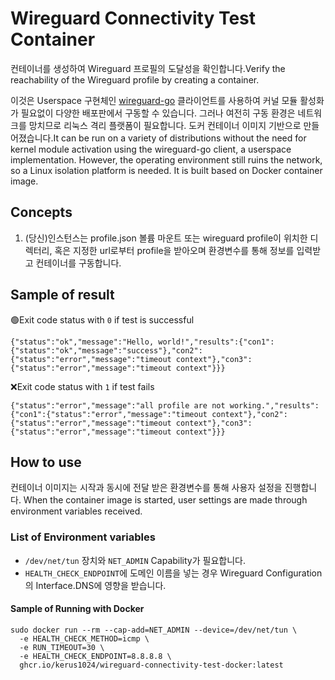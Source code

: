 # Wireguard Connectivity Test Container

컨테이너를 생성하여 Wireguard 프로필의 도달성을 확인합니다.Verify the reachability of the Wireguard profile by creating a container.

이것은 Userspace 구현체인 [wireguard-go](https://github.com/wireguard/wireguard-go) 클라이언트를 사용하여 커널 모듈 활성화가 필요없이 다양한 배포판에서 구동할 수 있습니다. 그러나 여전히 구동 환경은 네트워크를 망치므로 리눅스 격리 플랫폼이 필요합니다. 도커 컨테이너 이미지 기반으로 만들어졌습니다.It can be run on a variety of distributions without the need for kernel module activation using the wireguard-go client, a userspace implementation. However, the operating environment still ruins the network, so a Linux isolation platform is needed. It is built based on Docker container image.


## Concepts

1. (당신)인스턴스는 profile.json 볼륨 마운트 또는 wireguard profile이 위치한 디렉터리, 혹은 지정한 url로부터 profile을 받아오며 환경변수를 통해 정보를 입력받고 컨테이너를 구동합니다.


## Sample of result

🟢Exit code status with `0` if test is successful
```
{"status":"ok","message":"Hello, world!","results":{"con1":{"status":"ok","message":"success"},"con2":{"status":"error","message":"timeout context"},"con3":{"status":"error","message":"timeout context"}}}
```

❌Exit code status with `1` if test fails

```
{"status":"error","message":"all profile are not working.","results":{"con1":{"status":"error","message":"timeout context"},"con2":{"status":"error","message":"timeout context"},"con3":{"status":"error","message":"timeout context"}}}
```

## How to use

컨테이너 이미지는 시작과 동시에 전달 받은 환경변수를 통해 사용자 설정을 진행합니다.
When the container image is started, user settings are made through environment variables received.

### List of Environment variables

- `/dev/net/tun` 장치와 `NET_ADMIN` Capability가 필요합니다.
- `HEALTH_CHECK_ENDPOINT`에 도메인 이름을 넣는 경우 Wireguard Configuration의 Interface.DNS에 영향을 받습니다.

#### Sample of Running with Docker

```
sudo docker run --rm --cap-add=NET_ADMIN --device=/dev/net/tun \
  -e HEALTH_CHECK_METHOD=icmp \
  -e RUN_TIMEOUT=30 \
  -e HEALTH_CHECK_ENDPOINT=8.8.8.8 \
  ghcr.io/kerus1024/wireguard-connectivity-test-docker:latest
```

